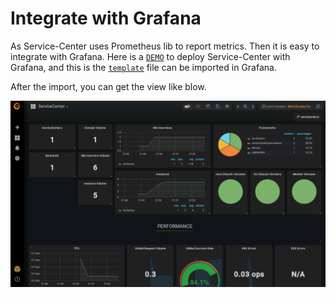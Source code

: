 # Integrate with Grafana

As Service-Center uses Prometheus lib to report metrics.
Then it is easy to integrate with Grafana.
Here is a [`DEMO`](/examples/infrastructures/docker) to deploy Service-Center with Grafana, 
and this is the [`template`](/integration/health-metrics-grafana.json) file 
can be imported in Grafana.

After the import, you can get the view like blow.

![Grafana](/docs/integration-grafana.PNG)